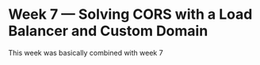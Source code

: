# Week 7 — Solving CORS with a Load Balancer and Custom Domain
This week was basically combined with week 7
